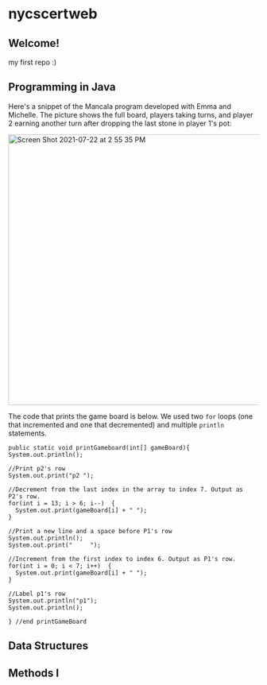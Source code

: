 # nycscertweb

## Welcome!
my first repo :)

## Programming in Java
Here's a snippet of the Mancala program developed with Emma and Michelle. The picture shows the full board, players taking turns, and player 2 earning another turn after dropping the last stone in player 1's pot:

<img width="545" alt="Screen Shot 2021-07-22 at 2 55 35 PM" src="https://user-images.githubusercontent.com/80486821/126693756-8d255d6b-413a-4bb8-8d89-2c03bc4e9e3f.png">

The code that prints the game board is below. We used two `for` loops (one that incremented and one that decremented) and multiple `println` statements.
    
    public static void printGameboard(int[] gameBoard){
    System.out.println();
    
    //Print p2's row
    System.out.print("p2 ");

    //Decrement from the last index in the array to index 7. Output as P2's row.
    for(int i = 13; i > 6; i--)  {
      System.out.print(gameBoard[i] + " ");
    }

    //Print a new line and a space before P1's row
    System.out.println();
    System.out.print("     ");

    //Increment from the first index to index 6. Output as P1's row.
    for(int i = 0; i < 7; i++)  {
      System.out.print(gameBoard[i] + " ");
    }
    
    //Label p1's row
    System.out.println("p1");
    System.out.println();
    
    } //end printGameBoard
  

## Data Structures

## Methods I
